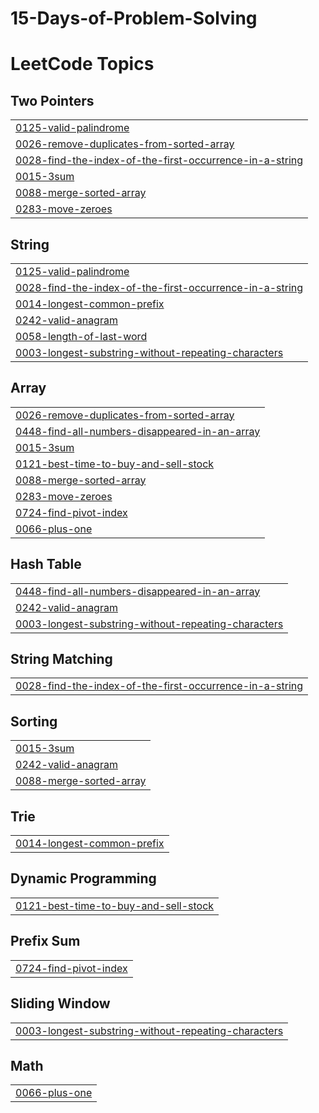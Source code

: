 # 15-Days-of-Problem-Solving
<!---LeetCode Topics Start-->
# LeetCode Topics
## Two Pointers
|  |
| ------- |
| [0125-valid-palindrome](https://github.com/Danyal-Rana/15-Days-of-Problem-Solving/tree/master/0125-valid-palindrome) |
| [0026-remove-duplicates-from-sorted-array](https://github.com/Danyal-Rana/15-Days-of-Problem-Solving/tree/master/0026-remove-duplicates-from-sorted-array) |
| [0028-find-the-index-of-the-first-occurrence-in-a-string](https://github.com/Danyal-Rana/15-Days-of-Problem-Solving/tree/master/0028-find-the-index-of-the-first-occurrence-in-a-string) |
| [0015-3sum](https://github.com/Danyal-Rana/15-Days-of-Problem-Solving/tree/master/0015-3sum) |
| [0088-merge-sorted-array](https://github.com/Danyal-Rana/15-Days-of-Problem-Solving/tree/master/0088-merge-sorted-array) |
| [0283-move-zeroes](https://github.com/Danyal-Rana/15-Days-of-Problem-Solving/tree/master/0283-move-zeroes) |
## String
|  |
| ------- |
| [0125-valid-palindrome](https://github.com/Danyal-Rana/15-Days-of-Problem-Solving/tree/master/0125-valid-palindrome) |
| [0028-find-the-index-of-the-first-occurrence-in-a-string](https://github.com/Danyal-Rana/15-Days-of-Problem-Solving/tree/master/0028-find-the-index-of-the-first-occurrence-in-a-string) |
| [0014-longest-common-prefix](https://github.com/Danyal-Rana/15-Days-of-Problem-Solving/tree/master/0014-longest-common-prefix) |
| [0242-valid-anagram](https://github.com/Danyal-Rana/15-Days-of-Problem-Solving/tree/master/0242-valid-anagram) |
| [0058-length-of-last-word](https://github.com/Danyal-Rana/15-Days-of-Problem-Solving/tree/master/0058-length-of-last-word) |
| [0003-longest-substring-without-repeating-characters](https://github.com/Danyal-Rana/15-Days-of-Problem-Solving/tree/master/0003-longest-substring-without-repeating-characters) |
## Array
|  |
| ------- |
| [0026-remove-duplicates-from-sorted-array](https://github.com/Danyal-Rana/15-Days-of-Problem-Solving/tree/master/0026-remove-duplicates-from-sorted-array) |
| [0448-find-all-numbers-disappeared-in-an-array](https://github.com/Danyal-Rana/15-Days-of-Problem-Solving/tree/master/0448-find-all-numbers-disappeared-in-an-array) |
| [0015-3sum](https://github.com/Danyal-Rana/15-Days-of-Problem-Solving/tree/master/0015-3sum) |
| [0121-best-time-to-buy-and-sell-stock](https://github.com/Danyal-Rana/15-Days-of-Problem-Solving/tree/master/0121-best-time-to-buy-and-sell-stock) |
| [0088-merge-sorted-array](https://github.com/Danyal-Rana/15-Days-of-Problem-Solving/tree/master/0088-merge-sorted-array) |
| [0283-move-zeroes](https://github.com/Danyal-Rana/15-Days-of-Problem-Solving/tree/master/0283-move-zeroes) |
| [0724-find-pivot-index](https://github.com/Danyal-Rana/15-Days-of-Problem-Solving/tree/master/0724-find-pivot-index) |
| [0066-plus-one](https://github.com/Danyal-Rana/15-Days-of-Problem-Solving/tree/master/0066-plus-one) |
## Hash Table
|  |
| ------- |
| [0448-find-all-numbers-disappeared-in-an-array](https://github.com/Danyal-Rana/15-Days-of-Problem-Solving/tree/master/0448-find-all-numbers-disappeared-in-an-array) |
| [0242-valid-anagram](https://github.com/Danyal-Rana/15-Days-of-Problem-Solving/tree/master/0242-valid-anagram) |
| [0003-longest-substring-without-repeating-characters](https://github.com/Danyal-Rana/15-Days-of-Problem-Solving/tree/master/0003-longest-substring-without-repeating-characters) |
## String Matching
|  |
| ------- |
| [0028-find-the-index-of-the-first-occurrence-in-a-string](https://github.com/Danyal-Rana/15-Days-of-Problem-Solving/tree/master/0028-find-the-index-of-the-first-occurrence-in-a-string) |
## Sorting
|  |
| ------- |
| [0015-3sum](https://github.com/Danyal-Rana/15-Days-of-Problem-Solving/tree/master/0015-3sum) |
| [0242-valid-anagram](https://github.com/Danyal-Rana/15-Days-of-Problem-Solving/tree/master/0242-valid-anagram) |
| [0088-merge-sorted-array](https://github.com/Danyal-Rana/15-Days-of-Problem-Solving/tree/master/0088-merge-sorted-array) |
## Trie
|  |
| ------- |
| [0014-longest-common-prefix](https://github.com/Danyal-Rana/15-Days-of-Problem-Solving/tree/master/0014-longest-common-prefix) |
## Dynamic Programming
|  |
| ------- |
| [0121-best-time-to-buy-and-sell-stock](https://github.com/Danyal-Rana/15-Days-of-Problem-Solving/tree/master/0121-best-time-to-buy-and-sell-stock) |
## Prefix Sum
|  |
| ------- |
| [0724-find-pivot-index](https://github.com/Danyal-Rana/15-Days-of-Problem-Solving/tree/master/0724-find-pivot-index) |
## Sliding Window
|  |
| ------- |
| [0003-longest-substring-without-repeating-characters](https://github.com/Danyal-Rana/15-Days-of-Problem-Solving/tree/master/0003-longest-substring-without-repeating-characters) |
## Math
|  |
| ------- |
| [0066-plus-one](https://github.com/Danyal-Rana/15-Days-of-Problem-Solving/tree/master/0066-plus-one) |
<!---LeetCode Topics End-->